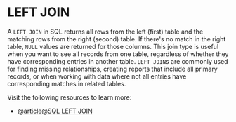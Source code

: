 # LEFT JOIN

A `LEFT JOIN` in SQL returns all rows from the left (first) table and the matching rows from the right (second) table. If there's no match in the right table, `NULL` values are returned for those columns. This join type is useful when you want to see all records from one table, regardless of whether they have corresponding entries in another table. `LEFT JOIN`s are commonly used for finding missing relationships, creating reports that include all primary records, or when working with data where not all entries have corresponding matches in related tables.

Visit the following resources to learn more:

- [@article@SQL LEFT JOIN](https://www.w3schools.com/sql/sql_join_left.asp)